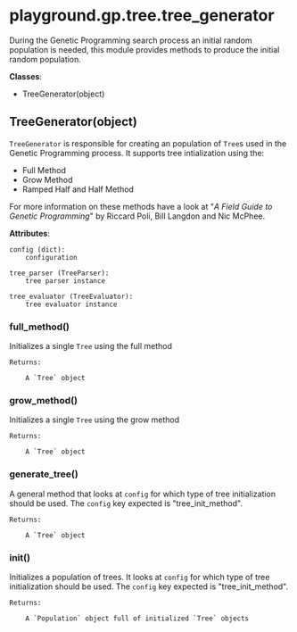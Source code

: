 # playground.gp.tree.tree_generator
During the Genetic Programming search process an initial random population is
needed, this module provides methods to produce the initial random population.

**Classes**:
- TreeGenerator(object)

## TreeGenerator(object)
`TreeGenerator` is responsible for creating an population of `Tree`s used in
the Genetic Programming process. It supports tree intialization using the:

- Full Method
- Grow Method
- Ramped Half and Half Method

For more information on these methods have a look at "_A Field Guide to
Genetic Programming_" by Riccard Poli, Bill Langdon and Nic McPhee.

**Attributes**:

    config (dict):
        configuration

    tree_parser (TreeParser):
        tree parser instance

    tree_evaluator (TreeEvaluator):
        tree evaluator instance


### full_method()
Initializes a single `Tree` using the full method

    Returns:

        A `Tree` object


### grow_method()
Initializes a single `Tree` using the grow method

    Returns:

        A `Tree` object


### generate_tree()
A general method that looks at `config` for which type of tree initialization
should be used. The `config` key expected is "tree_init_method".

    Returns:

        A `Tree` object


### init()
Initializes a population of trees. It looks at `config` for which type of tree
initialization should be used. The `config` key expected is "tree_init_method".

    Returns:

        A `Population` object full of initialized `Tree` objects




